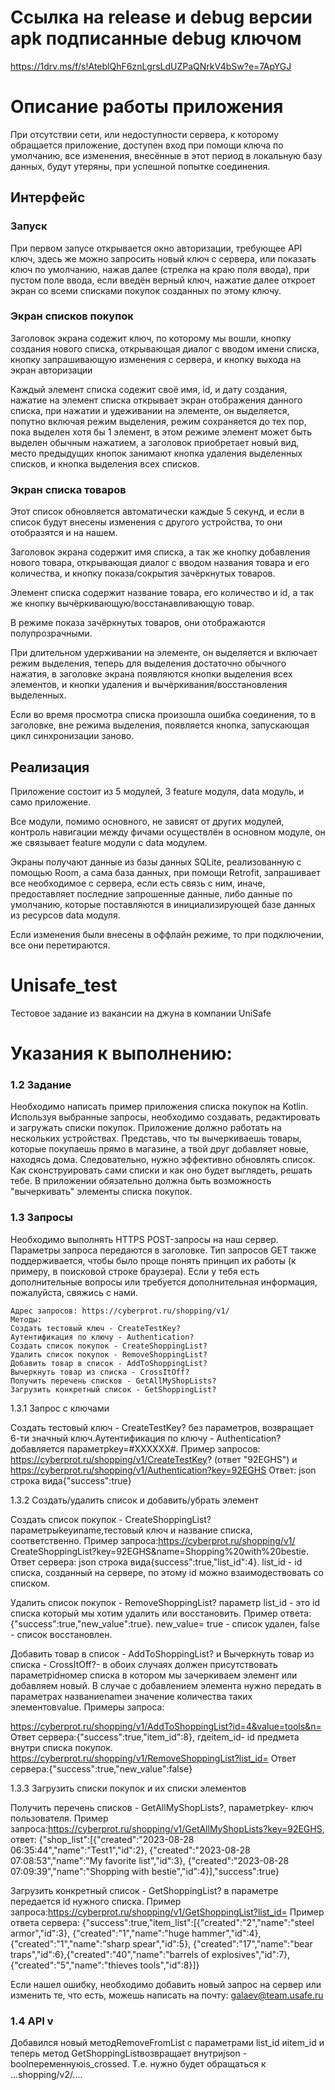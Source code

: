 # Ссылка на release и debug версии apk подписанные debug ключом
https://1drv.ms/f/s!AteblQhF6znLgrsLdUZPaQNrkV4bSw?e=7ApYGJ

# Описание работы приложения 
При отсутствии сети, или недоступности сервера, к которому обращается приложение, 
доступен вход при помощи ключа по умолчанию, 
все изменения, внесённые в этот период в локальную базу данных,
будут утеряны, при успешной попытке соединения.

## Интерфейс

### Запуск
При первом запусе открывается окно авторизации,
требующее API ключ, здесь же можно запросить новый ключ с сервера,
или показать ключ по умолчанию, нажав далее 
(стрелка на краю поля ввода),
при пустом поле ввода, 
если введён  верный ключ, нажатие далее откроет экран со всеми списками покупок созданных по этому ключу.

### Экран списков покупок
Заголовок экрана содежит ключ, по которому мы вошли, кнопку создания нового  списка, открывающая диалог с вводом имени списка,
кнопку запрашивающую изменения с сервера, и кнопку выхода на экран авторизации

Каждый элемент списка содежит своё имя, id, и дату создания,
нажатие на элемент списка открывает экран отображения данного списка,
при нажатии и удеживании на элементе, он выделяется,
попутно включая режим выделения,
режим сохраняется до тех пор, пока выделен хотя бы 1 элемент,
в этом режиме элемент может быть выделен обычным нажатием,
а заголовок приобретает новый вид, место предыдущих кнопок занимают кнопка удаления выделенных списков,
и кнопка выделения всех списков.

### Экран списка товаров
Этот список обновляется автоматически каждые 5 секунд, и если в список будут внесены изменения с другого устройства,
то они отобразятся и на нашем.

Заголовок экрана содержит имя списка, а так же кнопку добавления нового товара, 
открывающая диалог с вводом названия товара и его количества,
и кнопку показа/сокрытия зачёркнутых товаров.

Элемент списка содержит название товара, его количество и id,
а так же кнопку вычёркивающую/восстанавливающую товар.

В режиме показа зачёркнутых товаров, они отображаются полупрозрачными.

При длительном удерживании на элементе, он выделяется и включает режим выделения,
теперь для выделения достаточно обычного нажатия,
в заголовке экрана появляются кнопки выделения всех элементов, и кнопки удаления
и вычёркивания/восстановления выделенных.

Если во время просмотра списка произошла ошибка соединения, 
то в заголовке, вне режима выделения, появляется кнопка, запускающая цикл синхронизации заново.

## Реализация

Приложение состоит из 5 модулей, 3 feature модуля, data модуль, и само приложение.

Все модули, помимо основного, не зависят от  других модулей,
контроль навигации между фичами осуществлён в основном модуле,
он же связывает feature модули с data модулем.

Экраны получают данные из базы данных SQLite, реализованную с помощью Room,
а сама база данных, при помощи Retrofit, запрашивает все необходимое с сервера,
если есть связь с ним,
иначе, предоставляет последние запрошенные данные, либо данные по умолчанию,
которые поставляются в инициализирующей базе данных из ресурсов data модуля.

Если изменения были внесены в оффлайн режиме, то при подключении, все они перетираются.

# Unisafe_test
Тестовое задание из вакансии на джуна в компании UniSafe

# Указания к выполнению:
### 1.2 Задание

Необходимо написать пример приложения списка покупок на Kotlin. Используя выбранные
запросы, необходимо создавать, редактировать и загружать списки покупок. Приложение
должно работать на нескольких устройствах. Представь, что ты вычеркиваешь товары, которые
покупаешь прямо в магазине, а твой друг добавляет новые, находясь дома. Следовательно,
нужно эффективно обновлять список. Как сконструировать сами списки и как оно будет
выглядеть, решать тебе. В приложении обязательно должна быть возможность "вычеркивать"
элементы списка покупок.

### 1.3 Запросы

Необходимо выполнять HTTPS POST-запросы на наш сервер. Параметры запроса передаются
в заголовке. Тип запросов GET также поддерживается, чтобы было проще понять принцип их
работы (к примеру, в поисковой строке браузера).
Если у тебя есть дополнительные вопросы или требуется дополнительная информация, пожалуйста,
свяжись с нами.


```
Адрес запросов: https://cyberprot.ru/shopping/v1/
Методы:
Создать тестовый ключ - CreateTestKey?
Аутентификация по ключу - Authentication?
Создать список покупок - CreateShoppingList?
Удалить список покупок - RemoveShoppingList?
Добавить товар в список - AddToShoppingList?
Вычеркнуть товар из списка - CrossItOff?
Получить перечень списков - GetAllMyShopLists?
Загрузить конкретный список - GetShoppingList?
```
1.3.1 Запрос с ключами

Создать тестовый ключ - CreateTestKey? без параметров, возвращает 6-ти значный
ключ.Аутентификация по ключу - Authentication?добавляется параметрkey=#XXXXXX#.
Пример запросов: https://cyberprot.ru/shopping/v1/CreateTestKey? (ответ "92EGHS") и
https://cyberprot.ru/shopping/v1/Authentication?key=92EGHS
Ответ: json cтрока вида{"success":true}

1.3.2 Создать/удалить список и добавить/убрать элемент

Создать список покупок - CreateShoppingList? параметрыkeyиname,тестовый ключ и
название списка, соответственно. Пример запроса:https://cyberprot.ru/shopping/v1/
CreateShoppingList?key=92EGHS&name=Shopping%20with%20bestie. Ответ сервера: json строка
вида{success":true,"list_id":4}. list_id - id списка, созданный на сервере, по этому id
можно взаимодествовать со списком.

Удалить список покупок - RemoveShoppingList? параметр list_id - это id списка который
мы хотим удалить или восстановить. Пример ответа: {"success":true,"new_value":true}.
new_value= true - список удален, false - список восстановлен.

Добавить товар в список - AddToShoppingList? и Вычеркнуть товар из списка -
CrossItOff?- в обоих случаях должен присутствовать параметрidномер списка в котором мы
зачеркиваем элемент или добавляем новый. В случае с добавлением элемента нужно передать
в параметрах названиеnameи значение количества таких элементовvalue. Примеры запроса:


https://cyberprot.ru/shopping/v1/AddToShoppingList?id=4&value=tools&n=
Ответ сервера:{"success":true,"item_id":8}, гдеitem_id- id предмета внутри списка покупок.
https://cyberprot.ru/shopping/v1/RemoveShoppingList?list_id=
Ответ сервера:{"success":true,"new_value":false}

1.3.3 Загрузить списки покупок и их списки элементов

Получить перечень списков - GetAllMyShopLists?, параметрkey- ключ пользователя.
Пример запроса:https://cyberprot.ru/shopping/v1/GetAllMyShopLists?key=92EGHS, ответ:
{"shop_list":[{"created":"2023-08-28 06:35:44","name":"Test1","id":2},
{"created":"2023-08-28 07:08:53","name":"My favorite list","id":3},
{"created":"2023-08-28 07:09:39","name":"Shopping with bestie","id":4}],"success":true}

Загрузить конкретный список - GetShoppingList? в параметре передается id нужного
списка.
Пример запроса:https://cyberprot.ru/shopping/v1/GetShoppingList?list_id=
Пример ответа сервера:
{"success":true,"item_list":[{"created":"2","name":"steel armor","id":3},
{"created":"1","name":"huge hammer","id":4},{"created":"1","name":"sharp spear","id":5},
{"created":"17","name":"bear traps","id":6},{"created":"40","name":"barrels of
explosives","id":7},{"created":"5","name":"thieves tools","id":8}]}

Если нашел ошибку, необходимо добавить новый запрос на сервер или изменить те, что есть,
можешь написать на почту:
galaev@team.usafe.ru

### 1.4 API v

Добавился новый методRemoveFromList с параметрами list_id иitem_id и теперь метод
GetShoppingListвозвращает внутриjson - boolпеременнуюis_crossed. Т.е. нужно будет
обращаться к ...shopping/v2/....


